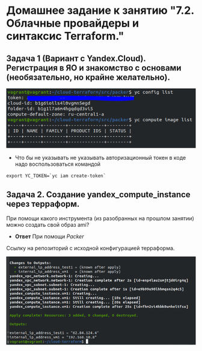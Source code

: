 # Домашнее задание к занятию "7.2. Облачные провайдеры и синтаксис Terraform."

## Задача 1 (Вариант с Yandex.Cloud). Регистрация в ЯО и знакомство с основами (необязательно, но крайне желательно).
![img.png](img.png)

- Что бы не указывать не указывать авторизационный токен в коде надо воспользоваться командой
```
export YC_TOKEN=`yc iam create-token`
```
## Задача 2. Создание yandex_compute_instance через терраформ.


При помощи какого инструмента (из разобранных на прошлом занятии) можно создать свой образ ami?
- **Ответ** При помощи *Packer*

Ссылку на репозиторий с исходной конфигурацией терраформа.

![img_1.png](img_1.png)
